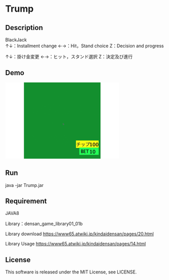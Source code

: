 # Trump

## Description
BlackJack  
↑↓：Installment change
←→：Hit，Stand choice
Z：Decision and progress

↑↓：掛け金変更
←→：ヒット，スタンド選択
Z：決定及び進行  

## Demo
![Trump](demo/Trump.gif)

## Run
java -jar Trump.jar

## Requirement
JAVA8

Library：densan_game_library01_01b

Library download
https://www65.atwiki.jp/kindaidensan/pages/20.html

Library Usage
https://www65.atwiki.jp/kindaidensan/pages/14.html  

## License
This software is released under the MIT License, see LICENSE.
